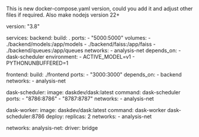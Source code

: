 This is new docker-compose.yaml version, could you add it and adjust other files if required. Also make nodejs version 22+

version: "3.8"

services:
backend:
build: .
ports: - "5000:5000"
volumes: - ./backend/models:/app/models - ./backend/faiss:/app/faiss - ./backend/queues:/app/queues
networks: - analysis-net
depends_on: - dask-scheduler
environment: - ACTIVE_MODEL=v1 - PYTHONUNBUFFERED=1

frontend:
build: ./frontend
ports: - "3000:3000"
depends_on: - backend
networks: - analysis-net

dask-scheduler:
image: daskdev/dask:latest
command: dask-scheduler
ports: - "8786:8786" - "8787:8787"
networks: - analysis-net

dask-worker:
image: daskdev/dask:latest
command: dask-worker dask-scheduler:8786
deploy:
replicas: 2
networks: - analysis-net

networks:
analysis-net:
driver: bridge
